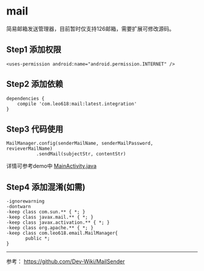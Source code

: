 # mail
简易邮箱发送管理器，目前暂时仅支持126邮箱，需要扩展可修改源码。



## Step1 添加权限 ##


    <uses-permission android:name="android.permission.INTERNET" />

## Step2 添加依赖 ##

	dependencies {
		compile 'com.leo618:mail:latest.integration'
	}

## Step3 代码使用 ##

	MailManager.config(senderMailName, senderMailPassword, revieverMailName)
               .sendMail(subjectStr, contentStr)

详情可参考demo中 [MainActivity.java](https://github.com/Leo0618/mail/blob/master/app/src/main/java/com/leo618/email/MainActivity.java "MainActivity.java")

## Step4 添加混淆(如需) ##

	-ignorewarning
	-dontwarn
	-keep class com.sun.** { *; }
	-keep class javax.mail.** { *; }
	-keep class javax.activation.** { *; }
	-keep class org.apache.** { *; }
	-keep class com.leo618.email.MailManager{
	       public *;
	}


----

参考：  https://github.com/Dev-Wiki/MailSender
